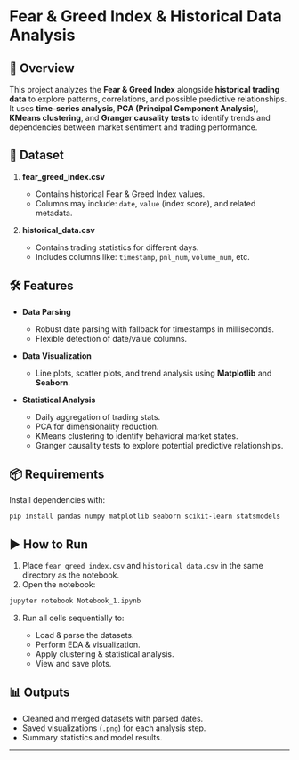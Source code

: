 # Fear & Greed Index & Historical Data Analysis

## 📌 Overview

This project analyzes the **Fear & Greed Index** alongside **historical trading data** to explore patterns, correlations, and possible predictive relationships.
It uses **time-series analysis**, **PCA (Principal Component Analysis)**, **KMeans clustering**, and **Granger causality tests** to identify trends and dependencies between market sentiment and trading performance.

## 📂 Dataset

1. **fear\_greed\_index.csv**

   * Contains historical Fear & Greed Index values.
   * Columns may include: `date`, `value` (index score), and related metadata.

2. **historical\_data.csv**

   * Contains trading statistics for different days.
   * Includes columns like: `timestamp`, `pnl_num`, `volume_num`, etc.

## 🛠 Features

* **Data Parsing**

  * Robust date parsing with fallback for timestamps in milliseconds.
  * Flexible detection of date/value columns.
* **Data Visualization**

  * Line plots, scatter plots, and trend analysis using **Matplotlib** and **Seaborn**.
* **Statistical Analysis**

  * Daily aggregation of trading stats.
  * PCA for dimensionality reduction.
  * KMeans clustering to identify behavioral market states.
  * Granger causality tests to explore potential predictive relationships.

## 📦 Requirements

Install dependencies with:

```bash
pip install pandas numpy matplotlib seaborn scikit-learn statsmodels
```

## ▶️ How to Run

1. Place `fear_greed_index.csv` and `historical_data.csv` in the same directory as the notebook.
2. Open the notebook:

```bash
jupyter notebook Notebook_1.ipynb
```

3. Run all cells sequentially to:

   * Load & parse the datasets.
   * Perform EDA & visualization.
   * Apply clustering & statistical analysis.
   * View and save plots.

## 📊 Outputs

* Cleaned and merged datasets with parsed dates.
* Saved visualizations (`.png`) for each analysis step.
* Summary statistics and model results.

---

